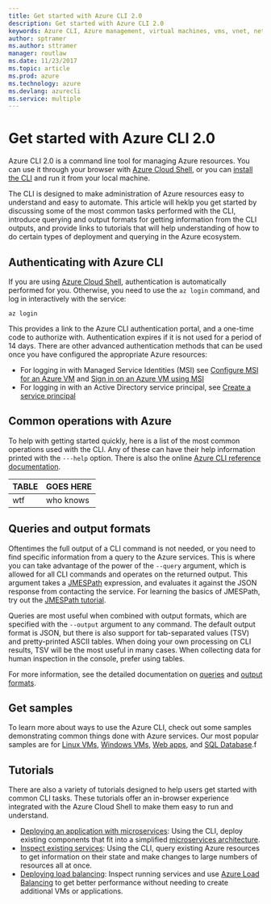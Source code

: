 ```yaml
---
title: Get started with Azure CLI 2.0
description: Get started with Azure CLI 2.0
keywords: Azure CLI, Azure management, virtual machines, vms, vnet, networks, azure scripting
author: sptramer
ms.author: sttramer
manager: routlaw
ms.date: 11/23/2017
ms.topic: article
ms.prod: azure
ms.technology: azure
ms.devlang: azurecli
ms.service: multiple
---
```


# Get started with Azure CLI 2.0

Azure CLI 2.0 is a command line tool for managing Azure resources. You can use it through your browser
with [Azure Cloud Shell](/azure/cloud-shell/overview), or you can [install the CLI](install-azure-cli.md) and
run it from your local machine.


The CLI is designed to make administration of Azure resources easy to understand and easy to automate. This article
will heklp you get started by discussing some of the most common tasks performed with the CLI, introduce querying and
output formats for getting information from the CLI outputs, and provide links to tutorials that will help understanding
of how to do certain types of deployment and querying in the Azure ecosystem.

## Authenticating with Azure CLI

If you are using [Azure Cloud Shell](/azure/cloud-shell/overview), authentication is automatically performed for you. Otherwise, you need
to use the `az login` command, and log in interactively with the service:

```azurecli
az login
```

This provides a link to the Azure CLI authentication portal, and a one-time code to authorize with. Authentication expires
if it is not used for a period of 14 days. There are other advanced authentication methods that can be used once
you have configured the appropriate Azure resources:

* For logging in with Managed Service Identities (MSI) see [Configure MSI for an Azure VM](/azure/active-directory/msi-qs-configure-cli-windows-vm?toc=%2fcli%2fazure%2ftoc.json&bc=%2fcli%2fazure%2fbreadcrumb%2ftoc.json) and [Sign in on an Azure VM using MSI](/azure/active-directory/msi-how-to-get-access-token-using-msi?toc=%2fcli%2fazure%2ftoc.json&bc=%2fcli%2fazure%2fbreadcrumb%2ftoc.json)
* For logging in with an Active Directory service principal, see [Create a service principal](create-an-azure-service-principal-azure-cli.md)

## Common operations with Azure

To help with getting started quickly, here is a list of the most common operations used with the CLI. Any of these can have their help information printed with the `---help` option. There is also the online [Azure CLI reference documentation](/cli/azure/).

| TABLE | GOES HERE |
|-------|-----------|
| wtf | who knows |

## Queries and output formats

Oftentimes the full output of a CLI command is not needed, or you need to find specific information from a query to the Azure services. This is where
you can take advantage of the power of the `--query` argument, which is allowed for all CLI commands and operates on the returned output. This
argument takes a [JMESPath](http://jmespath.org/) expression, and evaluates it against the JSON response from contacting the service. For learning the basics
of JMESPath, try out the [JMESPath tutorial](http://jmespath.org/tutorial.html).

Queries are most useful when combined with output formats, which are specified with the `--output` argument to any command. The default output format is JSON,
but there is also support for tab-separated values (TSV) and pretty-printed ASCII tables. When doing your own processing on CLI results, TSV will
be the most useful in many cases. When collecting data for human inspection in the console, prefer using tables.

For more information, see the detailed documentation on [queries](query-azure-cli.md) and [output formats](format-output-azure-cli.md).

## Get samples

To learn more about ways to use the Azure CLI, check out some samples demonstrating common things done with Azure services. Our most popular
samples are for
[Linux VMs](/azure/virtual-machines/virtual-machines-linux-cli-samples?toc=%2fcli%2fazure%2ftoc.json&bc=%2fcli%2fazure%2fbreadcrumb%2ftoc.json),
[Windows VMs](/azure/virtual-machines/virtual-machines-windows-cli-samples?toc=%2fcli%2fazure%2ftoc.json&bc=%2fcli%2fazure%2fbreadcrumb%2ftoc.json),
[Web apps](/azure/app-service-web/app-service-cli-samples?toc=%2fcli%2fazure%2ftoc.json&bc=%2fcli%2fazure%2fbreadcrumb%2ftoc.json), and
[SQL Database](/azure/sql-database/sql-database-cli-samples?toc=%2fcli%2fazure%2ftoc.json&bc=%2fcli%2fazure%2fbreadcrumb%2ftoc.json).f

## Tutorials

There are also a variety of tutorials designed to help users get started with common CLI tasks. These tutorials offer an in-browser experience integrated
with the Azure Cloud Shell to make them easy to run and understand.

* [Deploying an application with microservices](azure-cli-tutorial-microservices.yml): Using the CLI, deploy existing components that fit into a simplified [microservices architecture](/azure/architecture/guide/architecture-styles/microservices).
* [Inspect existing services](azure-cli-tutorial-inspection.yml): Using the CLI, query existing Azure resources to get information on their state and make changes to large numbers of resources all at once.
* [Deploying load balancing](azure-cli-tutorial-balance.yml): Inspect running services and use [Azure Load Balancing](/azure/load-balancer/) to get better performance without needing to create additional VMs or applications.
